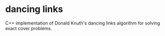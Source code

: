 # dancing links
C++ implementation of Donald Knuth's dancing links algorithm for solving exact cover problems.
